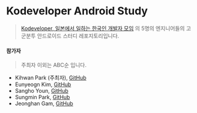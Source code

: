 # Kodeveloper Android Study 

> [Kodeveloper, 일본에서 일하는 한국인 개발자 모임](https://kodeveloper.com/) 의 5명의 엔지니어들의 고군분투 안드로이드 스터디 레포지토리입니다.

#### 참가자

> 주최자 이외는 ABC순 입니다.

- Kihwan Park (주최자), [GitHub](https://github.com/KihwanPark)
- Eunyeogn Kim, [GitHub](https://github.com/unnnyong)
- Sangho Youn, [GitHub](https://github.com/angelring127)
- Sungmin Park, [GitHub](https://github.com/ispark323)
- Jeonghan Gam, [GitHub](https://github.com/jgam)
